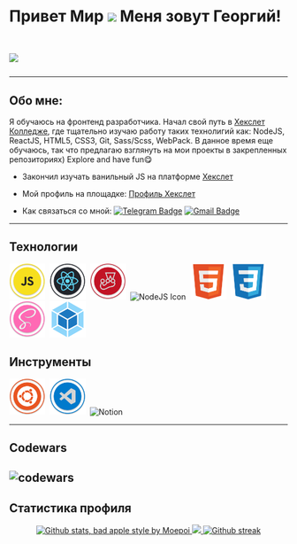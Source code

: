 # Привет Мир <img src="https://media.giphy.com/media/w1OBpBd7kJqHrJnJ13/giphy.gif" width="40px"> Меня зовут Георгий!
# <img src="https://media0.giphy.com/media/JIX9t2j0ZTN9S/giphy.gif?cid=ecf05e47ma43yeqs0o747i9e0hg7ejll8lyqg8oml3tbfzyk&amp;ep=v1_gifs_related&amp;rid=giphy.gif&amp;ct=g">
---
## Обо мне:

Я обучаюсь на фронтенд разработчика. Начал свой путь в <a href="https://hexly.ru/#">Хекслет Колледже</a>, где тщательно изучаю работу таких технолигий как: NodeJS, ReactJS, HTML5, CSS3, Git, Sass/Scss, WebPack. В данное время еще обучаюсь, так что предлагаю взглянуть на мои проекты в закрепленных репозиториях) Explore and have fun:yum:
- Закончил изучать ванильный JS на платформе <a href="https://ru.hexlet.io">Хекслет</a>

- Мой профиль на площадке: <a href="https://ru.hexlet.io/u/goga-rid">Профиль Хекслет</a>

- Как связаться со мной: [![Telegram Badge](https://img.shields.io/badge/-geo_rid-Swamp?style=flat&logo=Telegram&logoColor=white)](https://t.me/geo_rid) [![Gmail Badge](https://img.shields.io/badge/-Mail-blue?style=flat&logo=Gmail&logoColor=white)](mailto:wopa22@list.ru)
---
## Технологии
<div>
    <img width="65px" src="https://github.com/Pedro-Murilo/icons-for-readme/blob/main/.github/js-icon.svg" alt="Javascript Icon" />&nbsp;
    <img width="65px" src="https://github.com/Pedro-Murilo/icons-for-readme/blob/main/.github/react-icon.svg" alt="ReactJS Icon" />&nbsp;
    <img width="65px" src="https://github.com/Pedro-Murilo/icons-for-readme/blob/main/.github/jest-icon.svg" alt="Jest Icon" />&nbsp;
    <img width="65px"src="https://camo.githubusercontent.com/900baefb89e187c8b32cdbb3b440d1502fe8f30a1a335cc5dc5868af0142f8b1/68747470733a2f2f63646e2e6a7364656c6976722e6e65742f67682f64657669636f6e732f64657669636f6e2f69636f6e732f6e6f64656a732f6e6f64656a732d6f726967696e616c2e737667" alt="NodeJS Icon">&nbsp;
    <img width="65px" src="https://github.com/devicons/devicon/blob/master/icons/html5/html5-original.svg" alt="html5" />&nbsp;
    <img width="65px" src="https://github.com/devicons/devicon/blob/master/icons/css3/css3-original.svg" title="css" alt="css" />&nbsp;
    <img width="65px" src="https://github.com/Pedro-Murilo/icons-for-readme/blob/main/.github/sass-icon.svg" alt="SASS Icon" />&nbsp;
    <img width="65px" src="https://github.com/devicons/devicon/blob/master/icons/webpack/webpack-original.svg" title="webpack" alt="webpack" />&nbsp;
</div>

## Инструменты
<div>
    <img width="65px" src="https://github.com/Pedro-Murilo/icons-for-readme/blob/main/.github/ubuntu-icon.svg" alt="Ubuntu Icon" />&nbsp;
    <img width="65px" src="https://github.com/Pedro-Murilo/icons-for-readme/blob/main/.github/vscode-icon.svg" alt="VSCode Icon" />&nbsp;
    <img width="65px" src="https://upload.wikimedia.org/wikipedia/commons/e/e9/Notion-logo.svg" title="Notion" alt="Notion" />&nbsp;
</div>

---
## Codewars
![codewars](https://www.codewars.com/users/Goga-Rid/badges/large)
---

## Статистика профиля
  <section align="center">
    <a href="https://github.com/MariaClaraC">
      <img height="150em" alt="Github stats, bad apple style by Moepoi" src="https://bad-apple-github-readme.vercel.app/api?show_bg=1&username=Goga-Rid&show_icons=true&text_color=434d58&title_color=57A3FA&bg_color=00000000&hide_border=true">
      <img height="150em" src="https://github-readme-stats.vercel.app/api/top-langs/?username=Goga-Rid&show_icons=true&text_color=434d58&title_color=57A3FA&bg_color=00000000&hide_border=true&layout=compact">
      <img height="150em" alt="Github streak" src="http://github-readme-streak-stats.herokuapp.com?user=Goga-Rid&text_color=434d58&title_color=57A3FA&bg_color=00000000&hide_border=truehide_border=true&dates=DBDADA&currStreakLabel=FFFEFE&stroke=333333F9&ring=5094F0&fire=5094F0&sideNums=D5E5FA&sideLabels=FFFEFE&currStreakNum=D5E5FAF9](http://github-readme-streak-stats.herokuapp.com?user=MariaClaraC&hide_border=true&border_radius=20&date_format=n%2Fj%5B%2FY%5D&background=00000000&ring=57A3FA&fire=71A3FA&currStreakNum=FAFAFA&stroke=00000000&dates=434D58&sideNums=434D58&currStreakLabel=8396AC&sideLabels=8396AC)](https://git.io/streak-stats">
   </a>
  </section>
</div>
